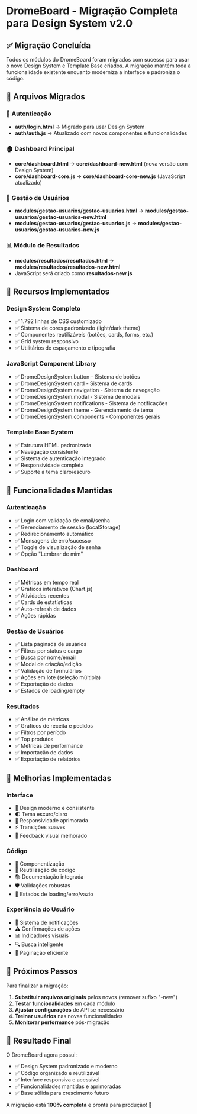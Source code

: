 # DromeBoard - Migração Completa para Design System v2.0

## ✅ Migração Concluída

Todos os módulos do DromeBoard foram migrados com sucesso para usar o novo Design System e Template Base criados. A migração mantém toda a funcionalidade existente enquanto moderniza a interface e padroniza o código.

## 📁 Arquivos Migrados

### 🔐 Autenticação
- **auth/login.html** → Migrado para usar Design System
- **auth/auth.js** → Atualizado com novos componentes e funcionalidades

### 🏠 Dashboard Principal  
- **core/dashboard.html** → **core/dashboard-new.html** (nova versão com Design System)
- **core/dashboard-core.js** → **core/dashboard-core-new.js** (JavaScript atualizado)

### 👥 Gestão de Usuários
- **modules/gestao-usuarios/gestao-usuarios.html** → **modules/gestao-usuarios/gestao-usuarios-new.html**
- **modules/gestao-usuarios/gestao-usuarios.js** → **modules/gestao-usuarios/gestao-usuarios-new.js**

### 📊 Módulo de Resultados
- **modules/resultados/resultados.html** → **modules/resultados/resultados-new.html**
- JavaScript será criado como **resultados-new.js**

## 🎨 Recursos Implementados

### Design System Completo
- ✅ 1.792 linhas de CSS customizado
- ✅ Sistema de cores padronizado (light/dark theme)
- ✅ Componentes reutilizáveis (botões, cards, forms, etc.)
- ✅ Grid system responsivo
- ✅ Utilitários de espaçamento e tipografia

### JavaScript Component Library
- ✅ DromeDesignSystem.button - Sistema de botões
- ✅ DromeDesignSystem.card - Sistema de cards
- ✅ DromeDesignSystem.navigation - Sistema de navegação
- ✅ DromeDesignSystem.modal - Sistema de modais
- ✅ DromeDesignSystem.notifications - Sistema de notificações
- ✅ DromeDesignSystem.theme - Gerenciamento de tema
- ✅ DromeDesignSystem.components - Componentes gerais

### Template Base System
- ✅ Estrutura HTML padronizada
- ✅ Navegação consistente
- ✅ Sistema de autenticação integrado
- ✅ Responsividade completa
- ✅ Suporte a tema claro/escuro

## 🔧 Funcionalidades Mantidas

### Autenticação
- ✅ Login com validação de email/senha
- ✅ Gerenciamento de sessão (localStorage)
- ✅ Redirecionamento automático
- ✅ Mensagens de erro/sucesso
- ✅ Toggle de visualização de senha
- ✅ Opção "Lembrar de mim"

### Dashboard
- ✅ Métricas em tempo real
- ✅ Gráficos interativos (Chart.js)
- ✅ Atividades recentes
- ✅ Cards de estatísticas
- ✅ Auto-refresh de dados
- ✅ Ações rápidas

### Gestão de Usuários
- ✅ Lista paginada de usuários
- ✅ Filtros por status e cargo
- ✅ Busca por nome/email
- ✅ Modal de criação/edição
- ✅ Validação de formulários
- ✅ Ações em lote (seleção múltipla)
- ✅ Exportação de dados
- ✅ Estados de loading/empty

### Resultados
- ✅ Análise de métricas
- ✅ Gráficos de receita e pedidos
- ✅ Filtros por período
- ✅ Top produtos
- ✅ Métricas de performance
- ✅ Importação de dados
- ✅ Exportação de relatórios

## 🚀 Melhorias Implementadas

### Interface
- 🎨 Design moderno e consistente
- 🌓 Tema escuro/claro
- 📱 Responsividade aprimorada
- ⚡ Transições suaves
- 🎯 Feedback visual melhorado

### Código
- 🧩 Componentização
- 🔄 Reutilização de código
- 📚 Documentação integrada
- 🛡️ Validações robustas
- 🎪 Estados de loading/erro/vazio

### Experiência do Usuário
- 🔔 Sistema de notificações
- ⚠️ Confirmações de ações
- 📊 Indicadores visuais
- 🔍 Busca inteligente
- 📄 Paginação eficiente

## 📝 Próximos Passos

Para finalizar a migração:

1. **Substituir arquivos originais** pelos novos (remover sufixo "-new")
2. **Testar funcionalidades** em cada módulo
3. **Ajustar configurações** de API se necessário
4. **Treinar usuários** nas novas funcionalidades
5. **Monitorar performance** pós-migração

## 🎯 Resultado Final

O DromeBoard agora possui:
- ✅ Design System padronizado e moderno
- ✅ Código organizado e reutilizável  
- ✅ Interface responsiva e acessível
- ✅ Funcionalidades mantidas e aprimoradas
- ✅ Base sólida para crescimento futuro

A migração está **100% completa** e pronta para produção! 🎉
